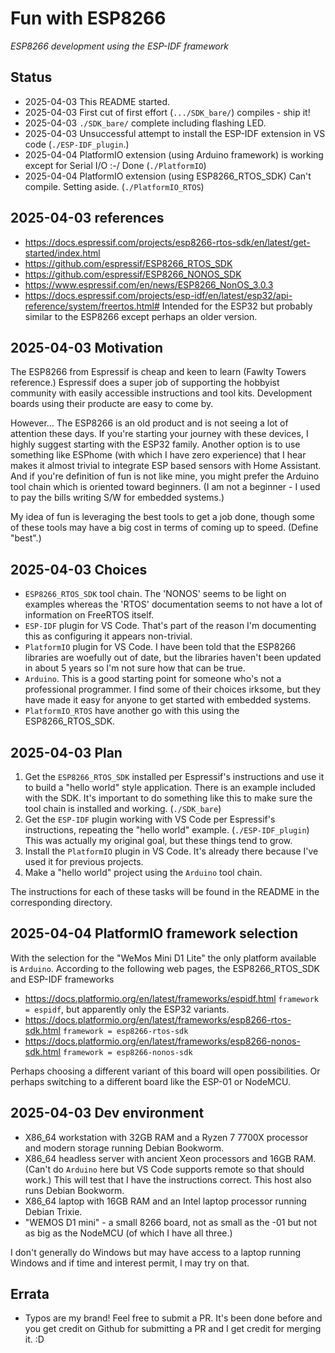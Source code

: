 # Fun with ESP8266

*ESP8266 development using the ESP-IDF framework*

## Status

* 2025-04-03 This README started.
* 2025-04-03 First cut of first effort (`.../SDK_bare/`) compiles - ship it!
* 2025-04-03 `./SDK_bare/` complete including flashing LED.
* 2025-04-03 Unsuccessful attempt to install the ESP-IDF extension in VS code (`./ESP-IDF_plugin`.)
* 2025-04-04 PlatformIO extension (using Arduino framework) is working except for Serial I/O :-/ Done (`./PlatformIO`)
* 2025-04-04 PlatformIO extension (using ESP8266_RTOS_SDK) Can't compile. Setting aside. (`./PlatformIO_RTOS`)

## 2025-04-03 references

* <https://docs.espressif.com/projects/esp8266-rtos-sdk/en/latest/get-started/index.html>
* <https://github.com/espressif/ESP8266_RTOS_SDK>
* <https://github.com/espressif/ESP8266_NONOS_SDK>
* <https://www.espressif.com/en/news/ESP8266_NonOS_3.0.3>
* <https://docs.espressif.com/projects/esp-idf/en/latest/esp32/api-reference/system/freertos.html#> Intended for the ESP32 but probably similar to the ESP8266 except perhaps an older version.

## 2025-04-03 Motivation

The ESP8266 from Espressif is cheap and keen to learn (Fawlty Towers reference.) Espressif does a super job of supporting the hobbyist community with easily accessible instructions and tool kits. Development boards using their producte are easy to come by.

However... The ESP8266 is an old product and is not seeing a lot of attention these days. If you're starting your journey with these devices, I highly suggest starting with the ESP32 family. Another option is to use something like ESPhome (with which I have zero experience) that I hear makes it almost trivial to integrate ESP based sensors with Home Assistant. And if you're definition of fun is not like mine, you might prefer the Arduino tool chain which is oriented toward beginners. (I am not a beginner - I used to pay the bills writing S/W for embedded systems.)

My idea of fun is leveraging the best tools to get a job done, though some of these tools may have a big cost in terms of coming up to speed. (Define "best".)

## 2025-04-03 Choices

* `ESP8266_RTOS_SDK` tool chain. The 'NONOS' seems to be light on examples whereas the 'RTOS' documentation seems to not have a lot of information on FreeRTOS itself.
* `ESP-IDF` plugin for VS Code. That's part of the reason I'm documenting this as configuring it appears non-trivial.
* `PlatformIO` plugin for VS Code. I have been told that the ESP8266 libraries are woefully out of date, but the libraries haven't been updated in about 5 years so I'm not sure how that can be true.
* `Arduino`. This is a good starting point for someone who's not a professional programmer. I find some of their choices irksome, but they have made it easy for anyone to get started with embedded systems.
* `PlatformIO_RTOS` have another go with this using the ESP8266_RTOS_SDK.

## 2025-04-03 Plan

1. Get the `ESP8266_RTOS_SDK` installed per Espressif's instructions and use it to build a "hello world" style application. There is an example included with the SDK. It's important to do something like this to make sure the tool chain is installed and working. (`./SDK_bare`)
1. Get the `ESP-IDF` plugin working with VS Code per Espressif's instructions, repeating the "hello world" example. (`./ESP-IDF_plugin`) This was actually my original goal, but these things tend to grow.
1. Install the `PlatformIO` plugin in VS Code. It's already there because I've used it for previous projects.
1. Make a "hello world" project using the `Arduino` tool chain.

The instructions for each of these tasks will be found in the README in the corresponding directory.

## 2025-04-04 PlatformIO framework selection

With the selection for the "WeMos Mini D1 Lite" the only platform available is `Arduino`. According to the following web pages, the ESP8266_RTOS_SDK and ESP-IDF frameworks 

* <https://docs.platformio.org/en/latest/frameworks/espidf.html> `framework = espidf`, but apparently only the ESP32 variants.
* <https://docs.platformio.org/en/latest/frameworks/esp8266-rtos-sdk.html> `framework = esp8266-rtos-sdk`
* <https://docs.platformio.org/en/latest/frameworks/esp8266-nonos-sdk.html> `framework = esp8266-nonos-sdk`

Perhaps choosing a different variant of this board will open possibilities. Or perhaps switching to a different board like the ESP-01 or NodeMCU.

## 2025-04-03 Dev environment

* X86_64 workstation with 32GB RAM and a Ryzen 7 7700X processor and modern storage running Debian Bookworm.
* X86_64 headless server with ancient Xeon processors and 16GB RAM. (Can't do `Arduino` here but VS Code supports remote so that should work.) This will test that I have the instructions correct. This host also runs Debian Bookworm.
* X86_64 laptop with 16GB RAM and an Intel laptop processor running Debian Trixie.
* "WEMOS D1 mini" - a small 8266 board, not as small as the -01 but not as big as the NodeMCU (of which I have all three.)

I don't generally do Windows but may have access to a laptop running Windows and if time and interest permit, I may try on that.

## Errata

* Typos are my brand! Feel free to submit a PR. It's been done before and you get credit on Github for submitting a PR and I get credit for merging it. :D
